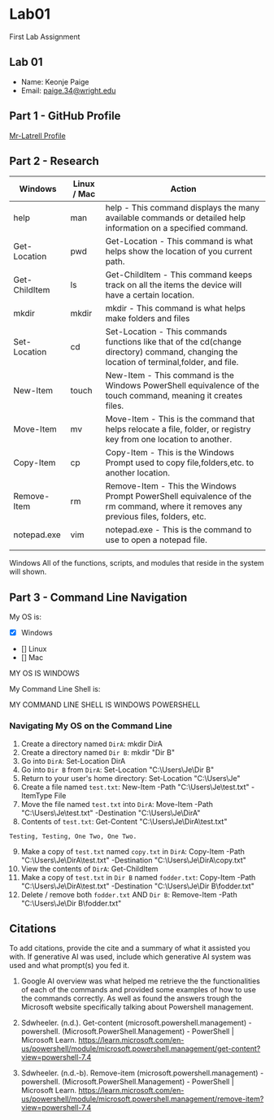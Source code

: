# Lab01
First Lab Assignment

## Lab 01

- Name: Keonje Paige
- Email: paige.34@wright.edu

## Part 1 - GitHub Profile
[Mr-Latrell Profile](https://github.com/Mr-Latrell)

## Part 2 - Research

| Windows | Linux / Mac | Action |
| ---     | ---         | ---    |
| help    | man         |help - This command displays the many available commands or detailed help information on a specified command.               |
| Get-Location| pwd    |Get-Location - This command is what helps show the location of you current path.|
| Get-ChildItem | ls    |Get-ChildItem - This command keeps track on all the items the device will have a certain location.
|mkdir   | mkdir       |mkdir - This command is what helps make folders and files|
| Set-Location | cd     |Set-Location - This commands functions like that of the cd(change directory) command, changing the location of terminal,folder, and file.        |
| New-Item | touch      |New-Item - This command is the Windows PowerShell equivalence of the touch command, meaning it creates files. |
| Move-Item | mv        |Move-Item - This is the command that helps relocate a file, folder, or registry key from one location to another.|
| Copy-Item | cp        |Copy-Item - This is the Windows Prompt used to copy file,folders,etc. to another location.|
| Remove-Item | rm      |Remove-Item - This the Windows Prompt PowerShell equivalence of the rm command, where it removes any previous files, folders, etc.        |
| notepad.exe | vim     |notepad.exe - This is the command to use to open a notepad file.
        |

Windows
All of the functions, scripts, and modules that reside in the system will shown.


## Part 3 - Command Line Navigation

My OS is:
- [x] Windows
- [] Linux
- [] Mac

MY OS IS WINDOWS

My Command Line Shell is: 

MY COMMAND LINE SHELL IS WINDOWS POWERSHELL


### Navigating My OS on the Command Line

1. Create a directory named `DirA`:
mkdir DirA
2. Create a directory named `Dir B`:
mkdir "Dir B"
3. Go into `DirA`:
Set-Location DirA
4. Go into `Dir B` from `DirA`:
Set-Location "C:\Users\Je\Dir B"
5. Return to your user's home directory:
Set-Location "C:\Users\Je"
6. Create a file named `test.txt`:
 New-Item -Path "C:\Users\Je\test.txt" -ItemType File
7. Move the file named `test.txt` into `DirA`:
Move-Item -Path "C:\Users\Je\test.txt" -Destination "C:\Users\Je\DirA"
8. Contents of `test.txt`:
Get-Content "C:\Users\Je\DirA\test.txt"
```
Testing, Testing, One Two, One Two.
```
9. Make a copy of `test.txt` named `copy.txt` in `DirA`:
Copy-Item -Path "C:\Users\Je\DirA\test.txt" -Destination "C:\Users\Je\DirA\copy.txt"
10. View the contents of `DirA`: 
Get-ChildItem
11. Make a copy of `test.txt` in `Dir B` named `fodder.txt`:
Copy-Item -Path "C:\Users\Je\DirA\test.txt" -Destination "C:\Users\Je\Dir B\fodder.txt"
12. Delete / remove both `fodder.txt` AND `Dir B`:
Remove-Item -Path "C:\Users\Je\Dir B\fodder.txt"

## Citations

To add citations, provide the cite and a summary of what it assisted you with.  If generative AI was used, include which generative AI system was used and what prompt(s) you fed it.

1. Google AI overview was what helped me retrieve the the functionalities of each of the commands and provided some examples of how to use the commands correctly. As well as found the answers trough the Microsoft website specifically talking about Powershell management.

2. Sdwheeler. (n.d.). Get-content (microsoft.powershell.management) - powershell. (Microsoft.PowerShell.Management) - PowerShell | Microsoft Learn. https://learn.microsoft.com/en-us/powershell/module/microsoft.powershell.management/get-content?view=powershell-7.4 

3. Sdwheeler. (n.d.-b). Remove-item (microsoft.powershell.management) - powershell. (Microsoft.PowerShell.Management) - PowerShell | Microsoft Learn. https://learn.microsoft.com/en-us/powershell/module/microsoft.powershell.management/remove-item?view=powershell-7.4 



